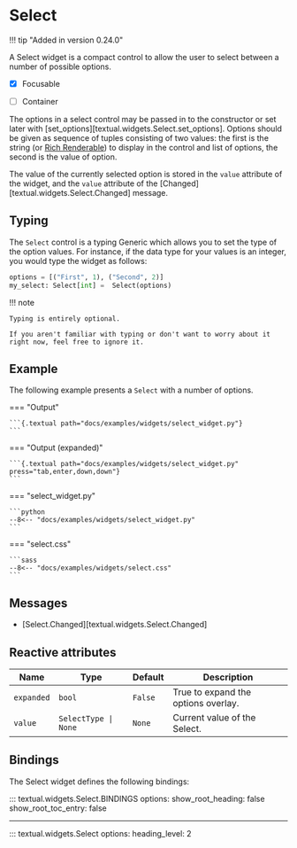 # Select

!!! tip "Added in version 0.24.0"

A Select widget is a compact control to allow the user to select between a number of possible options.


- [X] Focusable
- [ ] Container


The options in a select control may be passed in to the constructor or set later with [set_options][textual.widgets.Select.set_options].
Options should be given as sequence of tuples consisting of two values: the first is the string (or [Rich Renderable](https://rich.readthedocs.io/en/latest/protocol.html)) to display in the control and list of options, the second is the value of option.

The value of the currently selected option is stored in the `value` attribute of the widget, and the `value` attribute of the [Changed][textual.widgets.Select.Changed] message.


## Typing

The `Select` control is a typing Generic which allows you to set the type of the option values.
For instance, if the data type for your values is an integer, you would type the widget as follows:

```python
options = [("First", 1), ("Second", 2)]
my_select: Select[int] =  Select(options)
```

!!! note

    Typing is entirely optional.

    If you aren't familiar with typing or don't want to worry about it right now, feel free to ignore it.

## Example

The following example presents a `Select` with a number of options.

=== "Output"

    ```{.textual path="docs/examples/widgets/select_widget.py"}
    ```

=== "Output (expanded)"

    ```{.textual path="docs/examples/widgets/select_widget.py" press="tab,enter,down,down"}
    ```


=== "select_widget.py"

    ```python
    --8<-- "docs/examples/widgets/select_widget.py"
    ```

=== "select.css"

    ```sass
    --8<-- "docs/examples/widgets/select.css"
    ```

## Messages

-  [Select.Changed][textual.widgets.Select.Changed]


## Reactive attributes


| Name       | Type                 | Default | Description                         |
| ---------- | -------------------- | ------- | ----------------------------------- |
| `expanded` | `bool`               | `False` | True to expand the options overlay. |
| `value`    | `SelectType \| None` | `None`  | Current value of the Select.        |


## Bindings

The Select widget defines the following bindings:

::: textual.widgets.Select.BINDINGS
    options:
      show_root_heading: false
      show_root_toc_entry: false


---


::: textual.widgets.Select
    options:
      heading_level: 2
